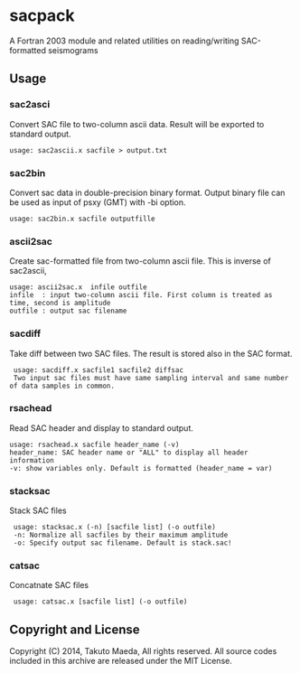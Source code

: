 # sacpack

A Fortran 2003 module and related utilities on reading/writing SAC-formatted seismograms


## Usage

### sac2asci

Convert SAC file to two-column ascii data. Result will be exported to standard output.

    usage: sac2ascii.x sacfile > output.txt


### sac2bin

Convert sac data in double-precision binary format. Output binary file can be used as input of psxy (GMT) with -bi option.

    usage: sac2bin.x sacfile outputfille

### ascii2sac

Create sac-formatted file from two-column ascii file. This is inverse of sac2ascii, 

    usage: ascii2sac.x  infile outfile
    infile  : input two-column ascii file. First column is treated as time, second is amplitude
    outfile : output sac filename 


### sacdiff

Take diff between two SAC files. The result is stored also in the SAC format. 

     usage: sacdiff.x sacfile1 sacfile2 diffsac
     Two input sac files must have same sampling interval and same number of data samples in common. 


### rsachead

Read SAC header and display to standard output. 

    usage: rsachead.x sacfile header_name (-v)
    header_name: SAC header name or "ALL" to display all header information
    -v: show variables only. Default is formatted (header_name = var)


### stacksac

Stack SAC files

     usage: stacksac.x (-n) [sacfile list] (-o outfile)
     -n: Normalize all sacfiles by their maximum amplitude
     -o: Specify output sac filename. Default is stack.sac!

### catsac

Concatnate SAC files

     usage: catsac.x [sacfile list] (-o outfile)
     

## Copyright and License

Copyright (C) 2014, Takuto Maeda, All rights reserved. All source codes included in this archive are released under the MIT License. 